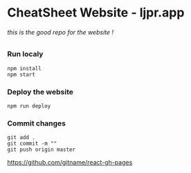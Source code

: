 # CheatSheet Website - ljpr.app

###### this is the good repo for the website !
 
 ### Run localy
```
npm install
npm start
```

### Deploy the website
```
npm run deploy
```

### Commit changes
```
git add . 
git commit -m ""
git push origin master
```

https://github.com/gitname/react-gh-pages